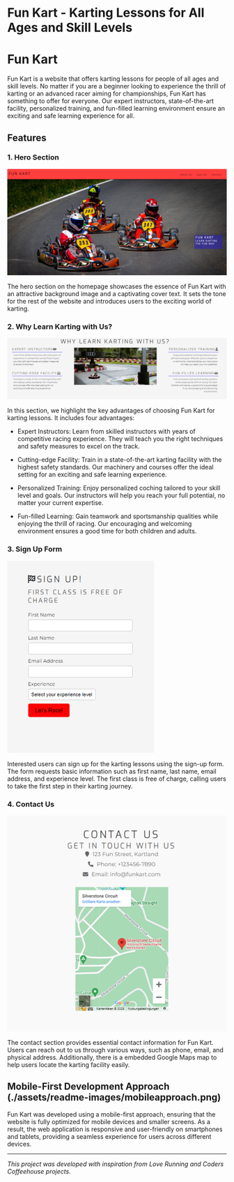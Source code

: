 # Fun Kart - Karting Lessons for All Ages and Skill Levels

# Fun Kart

Fun Kart is a website that offers karting lessons for people of all ages and skill levels. No matter if you are a beginner looking to experience the thrill of karting or an advanced racer aiming for championships, Fun Kart has something to offer for everyone. Our expert instructors, state-of-the-art facility, personalized training, and fun-filled learning environment ensure an exciting and safe learning experience for all.

## Features

### 1. Hero Section

![Hero Section](./assets/readme-images/hero-section.png)

The hero section on the homepage showcases the essence of Fun Kart with an attractive background image and a captivating cover text. It sets the tone for the rest of the website and introduces users to the exciting world of karting.

### 2. Why Learn Karting with Us?

![Advantages](./assets/readme-images/advantages.png)

In this section, we highlight the key advantages of choosing Fun Kart for karting lessons. It includes four advantages:

- Expert Instructors: Learn from skilled instructors with years of competitive racing experience. They will teach you the right techniques and safety measures to excel on the track.

- Cutting-edge Facility: Train in a state-of-the-art karting facility with the highest safety standards. Our machinery and courses offer the ideal setting for an exciting and safe learning experience.

- Personalized Training: Enjoy personalized coching tailored to your skill level and goals. Our instructors will help you reach your full potential, no matter your current expertise.

- Fun-filled Learning: Gain teamwork and sportsmanship qualities while enjoying the thrill of racing. Our encouraging and welcoming environment ensures a good time for both children and adults.

### 3. Sign Up Form

![Sign Up Form](./assets/readme-images/sign-up-form.png)

Interested users can sign up for the karting lessons using the sign-up form. The form requests basic information such as first name, last name, email address, and experience level. The first class is free of charge, calling users to take the first step in their karting journey.

### 4. Contact Us

![Contact Us](./assets/readme-images/contact-us.png)

The contact section provides essential contact information for Fun Kart. Users can reach out to us through various ways, such as phone, email, and physical address. Additionally, there is a embedded Google Maps map to help users locate the karting facility easily.

## Mobile-First Development Approach (./assets/readme-images/mobileapproach.png)

Fun Kart was developed using a mobile-first approach, ensuring that the website is fully optimized for mobile devices and smaller screens. As a result, the web application is responsive and user-friendly on smartphones and tablets, providing a seamless experience for users across different devices.

---

*This project was developed with inspiration from Love Running and Coders Coffeehouse projects.*
